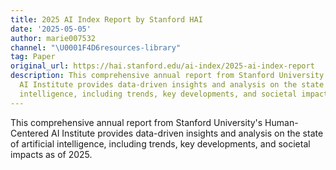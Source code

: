 ```yaml
---
title: 2025 AI Index Report by Stanford HAI
date: '2025-05-05'
author: marie007532
channel: "\U0001F4D6resources-library"
tag: Paper
original_url: https://hai.stanford.edu/ai-index/2025-ai-index-report
description: This comprehensive annual report from Stanford University's Human-Centered
  AI Institute provides data-driven insights and analysis on the state of artificial
  intelligence, including trends, key developments, and societal impacts as of 2025.
---
```


This comprehensive annual report from Stanford University's Human-Centered AI Institute provides data-driven insights and analysis on the state of artificial intelligence, including trends, key developments, and societal impacts as of 2025.